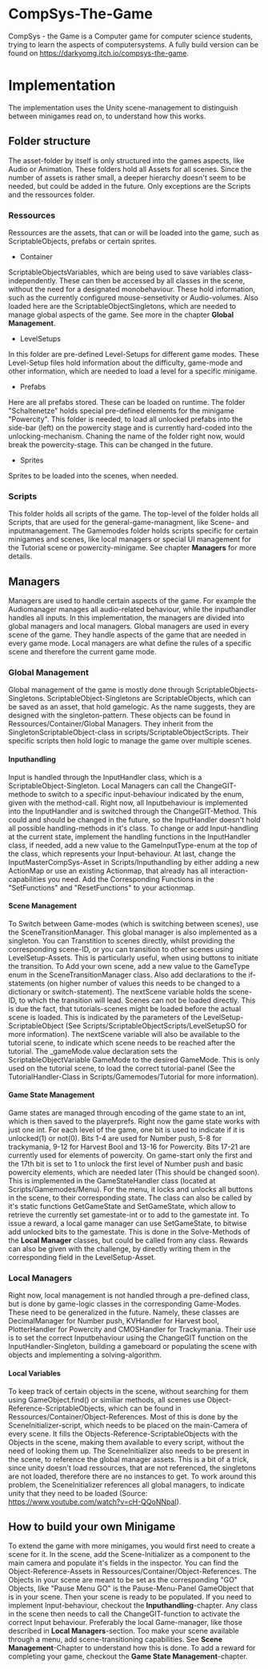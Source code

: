 # CompSys-The-Game
CompSys - the Game is a Computer game for computer science students, trying to learn the aspects of computersystems.
A fully build version can be found on https://darkyomg.itch.io/compsys-the-game.

# Implementation
The implementation uses the Unity scene-management to distinguish between minigames read on, to understand how this works.
## Folder structure
The asset-folder by itself is only structured into the games aspects, like Audio or Animation. These folders hold all Assets for all scenes. Since the number of assets is rather small, a deeper hierarchy doesn't seem to be needed, but could be added in the future. Only exceptions are the Scripts and the ressources folder. 
### Ressources
Ressources are the assets, that can or will be loaded into the game, such as ScriptableObjects, prefabs or certain sprites.
* Container
  
ScriptableObjectsVariables, which are being used to save variables class-independently. These can then be accessed by all classes in the scene, without the need for a designated monobehaviour. These hold information, such as the currently configured mouse-sensetivity or Audio-volumes. Also loaded here are the ScriptableObjectSingletons, which are needed to manage global aspects of the game. See more in the chapter **Global Management**.
* LevelSetups
  
In this folder are pre-defined Level-Setups for different game modes. These Level-Setup files hold information about the difficulty, game-mode and other information, which are needed to load a level for a specific minigame.
* Prefabs
  
Here are all prefabs stored. These can be loaded on runtime. The folder "Schaltenetze" holds special pre-defined elements for the minigame "Powercity". This folder is needed, to load all unlocked prefabs into the side-bar (left) on the powercity stage and is currently hard-coded into the unlocking-mechanism. Chaning the name of the folder right now, would break the powercity-stage. This can be changed in the future.
* Sprites
  
Sprites to be loaded into the scenes, when needed.
### Scripts
This folder holds all scripts of the game. The top-level of the folder holds all Scripts, that are used for the general-game-managment, like Scene- and inputmanagement.
The Gamemodes folder holds scripts specific for certain minigames and scenes, like local managers or special UI management for the Tutorial scene or powercity-minigame. See chapter **Managers** for more details.
## Managers
Managers are used to handle certain aspects of the game. For example the Audiomanager manages all audio-related behaviour, while the inputhandler handles all inputs.
In this implementation, the managers are divided into global managers and local managers. Global managers are used in every scene of the game. They handle aspects of the game that are needed in every game mode. Local managers are what define the rules of a specific scene and therefore the current game mode.
### Global Management
Global management of the game is mostly done through ScriptableObjects-Singletons. ScriptableObject-Singletons are ScriptableObjects, which can be saved as an asset, that hold gamelogic. As the name suggests, they are designed with the singleton-pattern. These objects can be found in Ressources/Container/Global Managers. They inherit from the SingletonScriptableObject-class in scripts/ScriptableObjectScripts. Their specific scripts then hold logic to manage the game over multiple scenes. 
#### Inputhandling
Input is handled through the InputHandler class, which is a ScriptableObject-Singleton. Local Managers can call the ChangeGIT-methode to switch to a specific input-behaviour indicated by the enum, given with the method-call. Right now, all Inputbehaviour is implemented into the InputHandler and is switched through the ChangeGIT-Method. This could and should be changed in the future, so the InputHandler doesn't hold all possible handling-methods in it's class.
To change or add Input-handling at the current state, implement the handling functions in the InputHandler class, if needed, add a new value to the GameInputType-enum at the top of the class, which represents your Input-behaviour. At last, change the InputMasterCompSys-Asset in Scripts/Inputhandling by either adding a new ActionMap or use an existing Actionmap, that already has all interaction-capabilities you need. Add the Corresponding Functions in the "SetFunctions" and "ResetFunctions" to your actionmap.
#### Scene Management
To Switch between Game-modes (which is switching between scenes), use the SceneTransitionManager. This global manager is also implemented as a singleton. You can Transtition to scenes directly, whilst providing the corresponding scene-ID, or you can transition to other scenes using LevelSetup-Assets. This is particularly useful, when using buttons to initiate the transition. 
To Add your own scene, add a new value to the GameType enum in the SceneTransitionManager class. Also add declarations to the if-statements (on higher number of values this needs to be changed to a dictionary or switch-statement). The nextScene variable holds the scene-ID, to which the transition will lead. Scenes can not be loaded directly. This is due the fact, that tutorials-scenes might be loaded before the actual scene is loaded. This is indicated by the parameters of the LevelSetup-ScriptableObject (See Scripts/ScriptableObjectScripts/LevelSetupSO for more information). The nextScene variable will also be available to the tutorial scene, to indicate which scene needs to be reached after the tutorial.
The _gameMode.value declaration sets the ScriptableObjectVariable GameMode to the desired GameMode. This is only used on the tutorial scene, to load the correct tutorial-panel (See the TutorialHandler-Class in Scripts/Gamemodes/Tutorial for more information).
#### Game State Management
Game states are managed through encoding of the game state to an int, which is then saved to the playerprefs. Right now the game state works with just one int.
For each level of the game, one bit is used to indicate if it is unlocked(1) or not(0). Bits 1-4 are used for Number push, 5-8 for trackymania, 9-12 for Harvest Bool and 13-16 for Powercity. Bits 17-21 are currently used for elements of powercity. 
On game-start only the first and the 17th bit is set to 1 to unlock the first level of Number push and basic powercity elements, which are needed later (This should be changed soon). 
This is implemented in the GameStateHandler class (located at Scripts/Gamemodes/Menu). For the menu, it locks and unlocks all buttons in the scene, to their corresponding state. The class can also be called by it's static functions GetGameState and SetGameState, which allow to retrieve the currently set gamestate-int or to add to the gamestate int.
To issue a reward, a local game manager can use SetGameState, to bitwise add unlocked bits to the gamestate. This is done in the Solve-Methods of the **Local Manager** classes, but could be called from any class. Rewards can also be given with the challenge, by directly writing them in the corresponding field in the LevelSetup-Asset.
### Local Managers
Right now, local management is not handled through a pre-defined class, but is done by game-logic classes in the corresponding Game-Modes. These need to be generalized in the future.
Namely, these classes are DecimalManager for Number push, KVHandler for Harvest bool, PlotterHandler for Powercity and CMOSHandler for Trackymania.
Their use is to set the correct Inputbehaviour using the ChangeGIT function on the InputHandler-Singleton, building a gameboard or populating the scene with objects and implementing a solving-algorithm.
#### Local Variables
To keep track of certain objects in the scene, without searching for them using GameObject.find() or similiar methods, all scenes use Object-Reference-ScriptableObjects, which can be found in Ressources/Container/Object-References. Most of this is done by the SceneInitializer-script, which needs to be placed on the main-Camera of every scene. It fills the Objects-Reference-ScriptableObjects with the Objects in the scene, making them available to every script, without the need of looking them up. The SceneInitializer also needs to be present in the scene, to reference the global manager assets. This is a bit of a trick, since unity doesn't load ressources, that are not referenced, the singletons are not loaded, therefore there are no instances to get. To work around this problem, the SceneInitializer references all global managers, to indicate unity that they need to be loaded (Source: https://www.youtube.com/watch?v=cH-QQoNNpaI).


## How to build your own Minigame
To extend the game with more minigames, you would first need to create a scene for it. In the scene, add the Scene-Initializer as a component to the main camera and populate it's fields in the inspector. You can find the Object-Reference-Assets in Ressources/Container/Object-References. The Objects in your scene are meant to be set as the corresponding "GO" Objects, like "Pause Menu GO" is the Pause-Menu-Panel GameObject that is in your scene.
Then your scene is ready to be populated. 
If you need to implement Input-behaviour, checkout the **Inputhandling**-chapter. Any class in the scene then needs to call the ChangeGIT-function to activate the correct Input behaviour. Preferably the local Game-manager, like those described in **Local Managers**-section. 
Too make your scene available through a menu, add scene-transitioning capabilities. See **Scene Management**-Chapter to understand how this is done.
To add a reward for completing your game, checkout the **Game State Management**-chapter.
